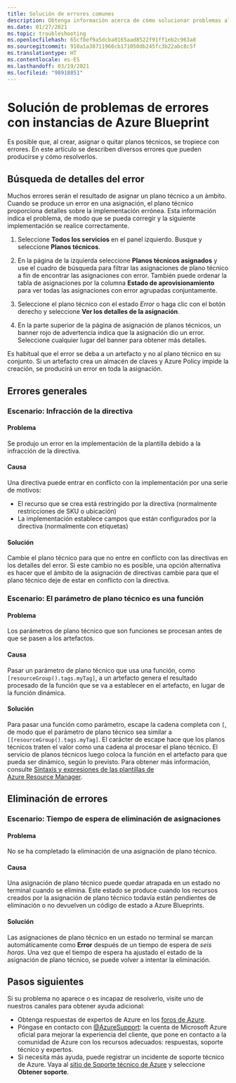 ```yaml
---
title: Solución de errores comunes
description: Obtenga información acerca de cómo solucionar problemas al crear, asignar y eliminar planos técnicos, como infracciones de directivas y funciones de parámetros del plano técnico.
ms.date: 01/27/2021
ms.topic: troubleshooting
ms.openlocfilehash: 65cf8ef9a5dcba0165aad8522f91ff1eb2c963a8
ms.sourcegitcommit: 910a1a38711966cb171050db245fc3b22abc8c5f
ms.translationtype: HT
ms.contentlocale: es-ES
ms.lasthandoff: 03/19/2021
ms.locfileid: "98918851"
---
```

# <a name="troubleshoot-errors-using-azure-blueprints"></a>Solución de problemas de errores con instancias de Azure Blueprint

Es posible que, al crear, asignar o quitar planos técnicos, se tropiece con errores. En este artículo se describen diversos errores que pueden producirse y cómo resolverlos.

## <a name="finding-error-details"></a>Búsqueda de detalles del error

Muchos errores serán el resultado de asignar un plano técnico a un ámbito. Cuando se produce un error en una asignación, el plano técnico proporciona detalles sobre la implementación errónea. Esta información indica el problema, de modo que se pueda corregir y la siguiente implementación se realice correctamente.

1. Seleccione **Todos los servicios** en el panel izquierdo. Busque y seleccione **Planos técnicos**.

1. En la página de la izquierda seleccione **Planos técnicos asignados** y use el cuadro de búsqueda para filtrar las asignaciones de plano técnico a fin de encontrar las asignaciones con error. También puede ordenar la tabla de asignaciones por la columna **Estado de aprovisionamiento** para ver todas las asignaciones con error agrupadas conjuntamente.

1. Seleccione el plano técnico con el estado _Error_ o haga clic con el botón derecho y seleccione **Ver los detalles de la asignación**.

1. En la parte superior de la página de asignación de planos técnicos, un banner rojo de advertencia indica que la asignación dio un error. Seleccione cualquier lugar del banner para obtener más detalles.

Es habitual que el error se deba a un artefacto y no al plano técnico en su conjunto. Si un artefacto crea un almacén de claves y Azure Policy impide la creación, se producirá un error en toda la asignación.

## <a name="general-errors"></a>Errores generales

### <a name="scenario-policy-violation"></a><a name="policy-violation"></a>Escenario: Infracción de la directiva

#### <a name="issue"></a>Problema

Se produjo un error en la implementación de la plantilla debido a la infracción de la directiva.

#### <a name="cause"></a>Causa

Una directiva puede entrar en conflicto con la implementación por una serie de motivos:

- El recurso que se crea está restringido por la directiva (normalmente restricciones de SKU o ubicación)
- La implementación establece campos que están configurados por la directiva (normalmente con etiquetas)

#### <a name="resolution"></a>Solución

Cambie el plano técnico para que no entre en conflicto con las directivas en los detalles del error. Si este cambio no es posible, una opción alternativa es hacer que el ámbito de la asignación de directivas cambie para que el plano técnico deje de estar en conflicto con la directiva.

### <a name="scenario-blueprint-parameter-is-a-function"></a><a name="escape-function-parameter"></a>Escenario: El parámetro de plano técnico es una función

#### <a name="issue"></a>Problema

Los parámetros de plano técnico que son funciones se procesan antes de que se pasen a los artefactos.

#### <a name="cause"></a>Causa

Pasar un parámetro de plano técnico que usa una función, como `[resourceGroup().tags.myTag]`, a un artefacto genera el resultado procesado de la función que se va a establecer en el artefacto, en lugar de la función dinámica.

#### <a name="resolution"></a>Solución

Para pasar una función como parámetro, escape la cadena completa con `[`, de modo que el parámetro de plano técnico sea similar a `[[resourceGroup().tags.myTag]`. El carácter de escape hace que los planos técnicos traten el valor como una cadena al procesar el plano técnico. El servicio de planos técnicos luego coloca la función en el artefacto para que pueda ser dinámico, según lo previsto. Para obtener más información, consulte [Sintaxis y expresiones de las plantillas de Azure Resource Manager](../../../azure-resource-manager/templates/template-expressions.md).

## <a name="delete-errors"></a>Eliminación de errores

### <a name="scenario-assignment-deletion-timeout"></a><a name="assign-delete-timeout"></a>Escenario: Tiempo de espera de eliminación de asignaciones

#### <a name="issue"></a>Problema

No se ha completado la eliminación de una asignación de plano técnico.

#### <a name="cause"></a>Causa

Una asignación de plano técnico puede quedar atrapada en un estado no terminal cuando se elimina. Este estado se produce cuando los recursos creados por la asignación de plano técnico todavía están pendientes de eliminación o no devuelven un código de estado a Azure Blueprints.

#### <a name="resolution"></a>Solución

Las asignaciones de plano técnico en un estado no terminal se marcan automáticamente como **Error** después de un tiempo de espera de _seis horas_. Una vez que el tiempo de espera ha ajustado el estado de la asignación de plano técnico, se puede volver a intentar la eliminación.

## <a name="next-steps"></a>Pasos siguientes

Si su problema no aparece o es incapaz de resolverlo, visite uno de nuestros canales para obtener ayuda adicional:

- Obtenga respuestas de expertos de Azure en los [foros de Azure](https://azure.microsoft.com/support/forums/).
- Póngase en contacto con [@AzureSupport](https://twitter.com/azuresupport): la cuenta de Microsoft Azure oficial para mejorar la experiencia del cliente, que pone en contacto a la comunidad de Azure con los recursos adecuados: respuestas, soporte técnico y expertos.
- Si necesita más ayuda, puede registrar un incidente de soporte técnico de Azure. Vaya al [sitio de Soporte técnico de Azure](https://azure.microsoft.com/support/options/) y seleccione **Obtener soporte**.
